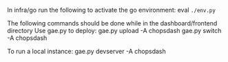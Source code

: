 In infra/go run the following to activate the go environment:
eval `./env.py`

The following commands should be done while in the dashboard/frontend directory
Use gae.py to deploy:
gae.py upload -A chopsdash
gae.py switch -A chopsdash

To run a local instance:
gae.py devserver -A chopsdash
